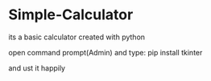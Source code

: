 # Simple-Calculator
its a basic calculator created with python

open command prompt(Admin)
and type: pip install tkinter

and ust it happily
